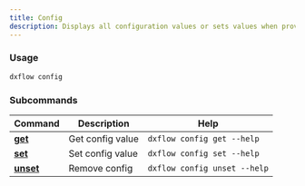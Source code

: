 ```yaml
---
title: Config 
description: Displays all configuration values or sets values when provided with key-value pairs
---
```


### Usage

```bash [Terminal]
dxflow config
```

### Subcommands

| Command | Description | Help |
|---------|-------------|------|
| [**get**](/docs/cli/config/get) | Get config value | `dxflow config get --help` |
| [**set**](/docs/cli/config/set) | Set config value | `dxflow config set --help` |
| [**unset**](/docs/cli/config/unset) | Remove config | `dxflow config unset --help` |

